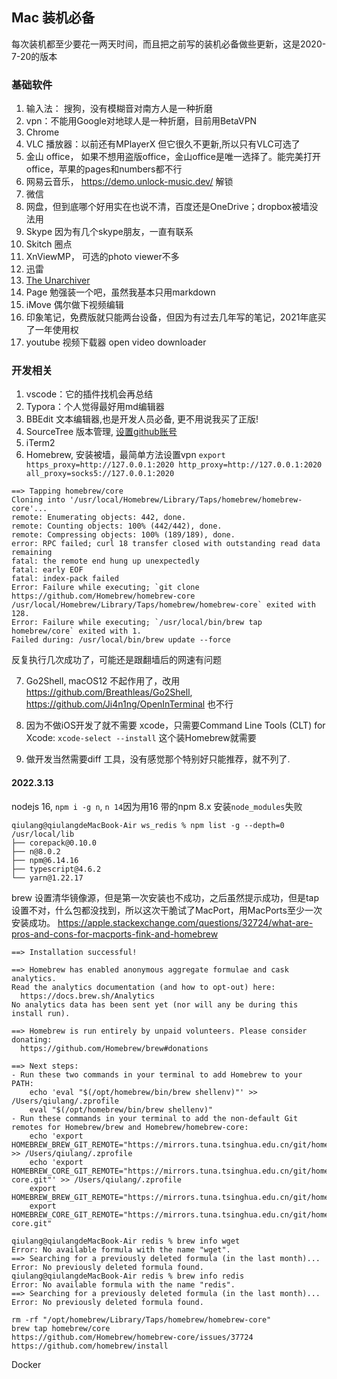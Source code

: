 ## Mac 装机必备

每次装机都至少要花一两天时间，而且把之前写的装机必备做些更新，这是2020-7-20的版本

### 基础软件

1. 输入法： 搜狗，没有模糊音对南方人是一种折磨
2. vpn：不能用Google对地球人是一种折磨，目前用BetaVPN
3. Chrome
4. VLC 播放器：以前还有MPlayerX 但它很久不更新,所以只有VLC可选了
5. 金山 office， 如果不想用盗版office，金山office是唯一选择了。能完美打开office，苹果的pages和numbers都不行
7. 网易云音乐， https://demo.unlock-music.dev/ 解锁
9. 微信
10. 网盘，但到底哪个好用实在也说不清，百度还是OneDrive；dropbox被墙没法用
10. Skype 因为有几个skype朋友，一直有联系
11. Skitch 圈点
12. XnViewMP， 可选的photo viewer不多
13. 迅雷
14. [The Unarchiver](https://theunarchiver.com/)
15. Page 勉强装一个吧，虽然我基本只用markdown
15. iMove 偶尔做下视频编辑
16. 印象笔记，免费版就只能两台设备，但因为有过去几年写的笔记，2021年底买了一年使用权
16. youtube 视频下载器 open video downloader

### 开发相关

1. vscode：它的插件找机会再总结
2. Typora：个人觉得最好用md编辑器  
3. BBEdit 文本编辑器,也是开发人员必备, 更不用说我买了正版!
4. SourceTree 版本管理, [设置github账号](https://docs.github.com/en/github/authenticating-to-github/testing-your-ssh-connection)
5. iTerm2
6. Homebrew, 安装被墙，最简单方法设置vpn `export https_proxy=http://127.0.0.1:2020 http_proxy=http://127.0.0.1:2020 all_proxy=socks5://127.0.0.1:2020`

```shell
==> Tapping homebrew/core
Cloning into '/usr/local/Homebrew/Library/Taps/homebrew/homebrew-core'...
remote: Enumerating objects: 442, done.
remote: Counting objects: 100% (442/442), done.
remote: Compressing objects: 100% (189/189), done.
error: RPC failed; curl 18 transfer closed with outstanding read data remaining
fatal: the remote end hung up unexpectedly
fatal: early EOF
fatal: index-pack failed
Error: Failure while executing; `git clone https://github.com/Homebrew/homebrew-core /usr/local/Homebrew/Library/Taps/homebrew/homebrew-core` exited with 128.
Error: Failure while executing; `/usr/local/bin/brew tap homebrew/core` exited with 1.
Failed during: /usr/local/bin/brew update --force
```

反复执行几次成功了，可能还是跟翻墙后的网速有问题

7. Go2Shell, macOS12 不起作用了，改用 https://github.com/Breathleas/Go2Shell, https://github.com/Ji4n1ng/OpenInTerminal 也不行

8. 因为不做iOS开发了就不需要 xcode，只需要Command Line Tools (CLT) for Xcode: `xcode-select --install`  这个装Homebrew就需要

9. 做开发当然需要diff 工具，没有感觉那个特别好只能推荐，就不列了. 

   

#### 2022.3.13

nodejs 16, `npm i -g n`, `n 14`因为用16 带的npm 8.x 安装`node_modules`失败

```
qiulang@qiulangdeMacBook-Air ws_redis % npm list -g --depth=0
/usr/local/lib
├── corepack@0.10.0
├── n@8.0.2
├── npm@6.14.16
├── typescript@4.6.2
└── yarn@1.22.17
```



brew 设置清华镜像源，但是第一次安装也不成功，之后虽然提示成功，但是tap设置不对，什么包都没找到，所以这次干脆试了MacPort，用MacPorts至少一次安装成功。 https://apple.stackexchange.com/questions/32724/what-are-pros-and-cons-for-macports-fink-and-homebrew

```
==> Installation successful!

==> Homebrew has enabled anonymous aggregate formulae and cask analytics.
Read the analytics documentation (and how to opt-out) here:
  https://docs.brew.sh/Analytics
No analytics data has been sent yet (nor will any be during this install run).

==> Homebrew is run entirely by unpaid volunteers. Please consider donating:
  https://github.com/Homebrew/brew#donations

==> Next steps:
- Run these two commands in your terminal to add Homebrew to your PATH:
    echo 'eval "$(/opt/homebrew/bin/brew shellenv)"' >> /Users/qiulang/.zprofile
    eval "$(/opt/homebrew/bin/brew shellenv)"
- Run these commands in your terminal to add the non-default Git remotes for Homebrew/brew and Homebrew/homebrew-core:
    echo 'export HOMEBREW_BREW_GIT_REMOTE="https://mirrors.tuna.tsinghua.edu.cn/git/homebrew/brew.git"' >> /Users/qiulang/.zprofile
    echo 'export HOMEBREW_CORE_GIT_REMOTE="https://mirrors.tuna.tsinghua.edu.cn/git/homebrew/homebrew-core.git"' >> /Users/qiulang/.zprofile
    export HOMEBREW_BREW_GIT_REMOTE="https://mirrors.tuna.tsinghua.edu.cn/git/homebrew/brew.git"
    export HOMEBREW_CORE_GIT_REMOTE="https://mirrors.tuna.tsinghua.edu.cn/git/homebrew/homebrew-core.git"
    
qiulang@qiulangdeMacBook-Air redis % brew info wget
Error: No available formula with the name "wget".
==> Searching for a previously deleted formula (in the last month)...
Error: No previously deleted formula found.
qiulang@qiulangdeMacBook-Air redis % brew info redis
Error: No available formula with the name "redis".
==> Searching for a previously deleted formula (in the last month)...
Error: No previously deleted formula found.

rm -rf "/opt/homebrew/Library/Taps/homebrew/homebrew-core"
brew tap homebrew/core    
https://github.com/Homebrew/homebrew-core/issues/37724
https://github.com/homebrew/install
```



Docker 

